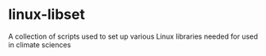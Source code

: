 # linux-libset
A collection of scripts used to set up various Linux libraries needed for used in climate sciences
